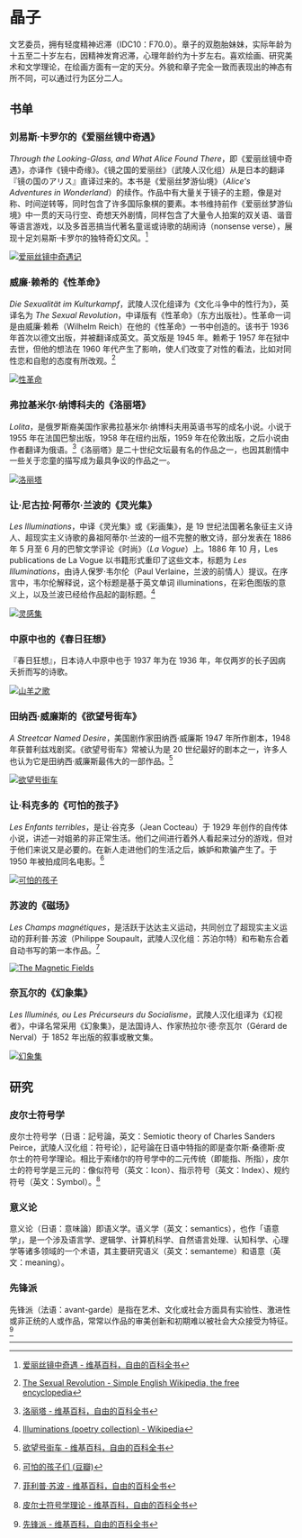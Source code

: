 # 晶子

文艺委员，拥有轻度精神迟滞（IDC10：F70.0）。章子的双胞胎妹妹，实际年龄为十五至二十岁左右，因精神发育迟滞，心理年龄约为十岁左右。喜欢绘画、研究美术和文学理论，在绘画方面有一定的天分。外貌和章子完全一致而表现出的神态有所不同，可以通过行为区分二人。

## 书单

### 刘易斯·卡罗尔的《爱丽丝镜中奇遇》

*Through the Looking-Glass, and What Alice Found There*，即《爱丽丝镜中奇遇》，亦译作《镜中奇缘》。《镜之国的爱丽丝》（武陵人汉化组）从是日本的翻译『镜の国のアリス』直译过来的。本书是《爱丽丝梦游仙境》（*Alice's Adventures in Wonderland*）的续作。作品中有大量关于镜子的主题，像是对称、时间逆转等，同时包含了许多国际象棋的要素。本书维持前作《爱丽丝梦游仙境》中一贯的天马行空、奇想天外剧情，同样包含了大量令人拍案的双关语、谐音等语言游戏，以及多首恶搞当代著名童谣或诗歌的胡闹诗（nonsense verse），展现十足刘易斯·卡罗尔的独特奇幻文风。[^1]

[![爱丽丝镜中奇遇记](./images/s9026943.jpg)](https://book.douban.com/subject/10542852/)

### 威廉·赖希的《性革命》

*Die Sexualität im Kulturkampf*，武陵人汉化组译为《文化斗争中的性行为》，英译名为 *The Sexual Revolution*，中译版有《性革命》（东方出版社）。性革命一词是由威廉·赖希（Wilhelm Reich）在他的《性革命》一书中创造的。该书于 1936 年首次以德文出版，并被翻译成英文。英文版是 1945 年。赖希于 1957 年在狱中去世，但他的想法在 1960 年代产生了影响，使人们改变了对性的看法，比如对同性恋和自慰的态度有所改观。[^2]

[![性革命](./images/s4691074.jpg)](https://book.douban.com/subject/4265841/)

### 弗拉基米尔·纳博科夫的《洛丽塔》

*Lolita*，是俄罗斯裔美国作家弗拉基米尔·纳博科夫用英语书写的成名小说。小说于 1955 年在法国巴黎出版，1958 年在纽约出版，1959 年在伦敦出版，之后小说由作者翻译为俄语。[^3]《洛丽塔》是二十世纪文坛最有名的作品之一，也因其剧情中一些关于恋童的描写成为最具争议的作品之一。

[![洛丽塔](./images/s32299170.jpg)](https://book.douban.com/subject/33372563/)

### 让·尼古拉·阿蒂尔·兰波的《灵光集》

*Les Illuminations*，中译《灵光集》或《彩画集》，是 19 世纪法国著名象征主义诗人、超现实主义诗歌的鼻祖阿蒂尔·兰波的一组不完整的散文诗，部分发表在 1886 年 5 月至 6 月的巴黎文学评论《时尚》（*La Vogue*）上。1886 年 10 月，Les publications de La Vogue 以书籍形式重印了这些文本，标题为 *Les Illuminations*，由诗人保罗·韦尔伦（Paul Verlaine，兰波的前情人）提议。在序言中，韦尔伦解释说，这个标题是基于英文单词 illuminations，在彩色图版的意义上，以及兰波已经给作品起的副标题。[^4]

[![灵感集](./images/s33746915.jpg)](https://book.douban.com/subject/35060899/)

### 中原中也的《春日狂想》

『春日狂想』，日本诗人中原中也于 1937 年为在 1936 年，年仅两岁的长子因病夭折而写的诗歌。

[![山羊之歌](./images/s29829559.jpg)](https://book.douban.com/subject/27168566/)

### 田纳西·威廉斯的《欲望号街车》

*A Streetcar Named Desire*，美国剧作家田纳西·威廉斯 1947 年所作剧本，1948 年获普利兹戏剧奖。《欲望号街车》常被认为是 20 世纪最好的剧本之一，许多人也认为它是田纳西·威廉斯最伟大的一部作品。[^5]

[![欲望号街车](./images/s28095807.jpg)](https://book.douban.com/subject/26378476/)

### 让·科克多的《可怕的孩子》

*Les Enfants terribles*，是让·谷克多（Jean Cocteau）于 1929 年创作的自传体小说，讲述一对姐弟的非正常生活。他们之间进行着外人看起来过分的游戏，但对于他们来说又是必要的。在新人走进他们的生活之后，嫉妒和欺骗产生了。于 1950 年被拍成同名电影。[^6]

[![可怕的孩子](./images/s8970392.jpg)](https://book.douban.com/subject/6958678/)

### 苏波的《磁场》

*Les Champs magnétiques*，是活跃于达达主义运动，共同创立了超现实主义运动的菲利普·苏波（Philippe Soupault，武陵人汉化组：苏泊尔特）和布勒东合着自动书写的第一本作品。[^7]

[![The Magnetic Fields](./images/s8995916.jpg)](https://book.douban.com/subject/3256360/)

### 奈瓦尔的《幻象集》

*Les Illuminés, ou Les Précurseurs du Socialisme*，武陵人汉化组译为《幻视者》，中译名常采用《幻象集》，是法国诗人、作家热拉尔·德·奈瓦尔（Gérard de Nerval）于 1852 年出版的叙事或散文集。

[![幻象集](./images/s29056587.jpg)](https://book.douban.com/subject/26827430/)

## 研究

### 皮尔士符号学

皮尔士符号学（日语：記号論，英文：Semiotic theory of Charles Sanders Peirce，武陵人汉化组：符号论），記号論在日语中特指的即是查尔斯·桑德斯·皮尔士的符号学理论。相比于索绪尔的符号学中的二元传统（即能指、所指），皮尔士的符号学是三元的：像似符号（英文：Icon）、指示符号（英文：Index）、规约符号（英文：Symbol）。[^8]

### 意义论

意义论（日语：意味論）即语义学。语义学（英文：semantics），也作「语意学」，是一个涉及语言学、逻辑学、计算机科学、自然语言处理、认知科学、心理学等诸多领域的一个术语，其主要研究语义（英文：semanteme）和语意（英文：meaning）。

### 先锋派

先锋派（法语：avant-garde）是指在艺术、文化或社会方面具有实验性、激进性或非正统的人或作品，常常以作品的审美创新和初期难以被社会大众接受为特征。[^9]

---

[^1]: [爱丽丝镜中奇遇 - 维基百科，自由的百科全书](https://zh.wikipedia.org/wiki/%E6%84%9B%E9%BA%97%E7%B5%B2%E9%8F%A1%E4%B8%AD%E5%A5%87%E9%81%87)  
[^2]: [The Sexual Revolution - Simple English Wikipedia, the free encyclopedia](https://simple.wikipedia.org/wiki/The_Sexual_Revolution)  
[^3]: [洛丽塔 - 维基百科，自由的百科全书](https://zh.wikipedia.org/wiki/%E7%BD%97%E8%8E%89%E5%A1%94)  
[^4]: [Illuminations (poetry collection) - Wikipedia](https://en.wikipedia.org/wiki/Illuminations_(poetry_collection))  
[^5]: [欲望号街车 - 维基百科，自由的百科全书](https://zh.wikipedia.org/wiki/%E6%AC%B2%E6%9C%9B%E5%8F%B7%E8%A1%97%E8%BD%A6)  
[^6]: [可怕的孩子们 (豆瓣)](https://movie.douban.com/subject/1302072/)  
[^7]: [菲利普·苏波 - 维基百科，自由的百科全书](https://zh.wikipedia.org/wiki/%E8%8F%B2%E5%88%A9%E6%99%AE%C2%B7%E8%98%87%E6%B3%A2)  
[^8]: [皮尔士符号学理论 - 维基百科，自由的百科全书](https://zh.wikipedia.org/zh-cn/%E7%9A%AE%E7%88%BE%E5%A3%AB%E7%AC%A6%E8%99%9F%E5%AD%B8%E7%90%86%E8%AB%96)  
[^9]: [先锋派 - 维基百科，自由的百科全书](https://zh.wikipedia.org/wiki/%E5%89%8D%E8%A1%9B)

